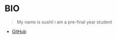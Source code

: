 # BIO 

> My name is sushil i am a pre-final year student 

- [GitHub](https://github.com/Sushil08102002)
